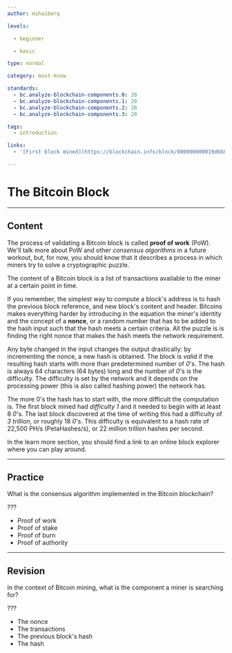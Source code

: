 ```yaml
---
author: mihaiberq

levels:

  - beginner

  - basic

type: normal

category: must-know

standards:
  - bc.analyze-blockchain-components.0: 20
  - bc.analyze-blockchain-components.1: 20
  - bc.analyze-blockchain-components.2: 20
  - bc.analyze-blockchain-components.3: 20

tags:
  - introduction

links:
  - '[First block mined](https://blockchain.info/block/000000000019d6689c085ae165831e934ff763ae46a2a6c172b3f1b60a8ce26f)'

---
```

# The Bitcoin Block

---
## Content

The process of validating a Bitcoin block is called **proof of work** (PoW). We'll talk more about PoW and other *consensus algorithms* in a future workout, but, for now, you should know that it describes a process in which miners try to solve a cryptographic puzzle.

The content of a Bitcoin block is a list of transactions available to the miner at a certain point in time. 

If you remember, the simplest way to compute a block's address is to hash the previous block reference, and new block's content and header. Bitcoins makes everything harder by introducing in the equation the miner's identity and the concept of a **nonce**, or a random number that has to be added to the hash input such that the hash meets a certain criteria. All the puzzle is is finding the right nonce that makes the hash meets the network requirement. 

Any byte changed in the input changes the output drastically: by incrementing the nonce, a new hash is obtained. The block is *valid* if the resulting hash starts with more than predetermined number of *0*'s. The hash is always 64 characters (64 bytes) long and the number of *0*'s is the difficulty. The difficulty is set by the network and it depends on the processing power (this is also called hashing power) the network has.

The more 0's the hash has to start with, the more difficult the computation is. The first block mined had *difficulty 1* and it needed to begin with at least 8 *0*'s. The last block discovered at the time of writing this had a difficulty of *3 trillion*, or roughly 18 *0*'s. This difficulty is equivalent to a hash rate of 22,500 PH/s (PetaHashes/s), or 22 million trillion hashes per second.

In the learn more section, you should find a link to an online block explorer where you can play around.

---
## Practice

What is the consensus algorithm implemented in the Bitcoin blockchain?

???

* Proof of work
* Proof of stake
* Proof of burn
* Proof of authority

---
## Revision

In the context of Bitcoin mining, what is the component a miner is searching for?

???

* The nonce
* The transactions
* The previous block's hash
* The hash

